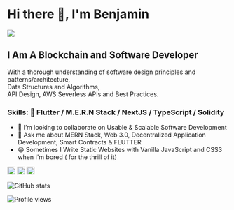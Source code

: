 # Hi there 👋, I'm Benjamin
![](https://pbs.twimg.com/profile_banners/860357608552763393/1593430830/1500x500)

## I Am A Blockchain and Software Developer <br>
With a thorough understanding of software design principles and patterns/architecture, <br>
Data Structures and Algorithms,<br>
API Design, AWS Severless APIs and Best Practices.
 
### Skills: 💙 Flutter / M.E.R.N Stack / NextJS / TypeScript / Solidity

- 👯 I’m looking to collaborate on Usable & Scalable Software Development 
- 💬 Ask me about MERN Stack, Web 3.0, Decentralized Application Development, Smart Contracts & FLUTTER
- 😁 Sometimes I Write Static Websites with Vanilla JavaScript and CSS3 when I'm bored ( for the thrill of it)

[<img src='https://cdn.jsdelivr.net/npm/simple-icons@3.0.1/icons/github.svg' alt='github' height='18'>](https://github.com/proqrammer)    [<img src='https://cdn.jsdelivr.net/npm/simple-icons@3.0.1/icons/twitter.svg' alt='twitter' height='18'>](https://twitter.com/proqrammer)    [<img src='https://cdn.jsdelivr.net/npm/simple-icons@3.0.1/icons/icloud.svg' alt='website' height='18'>](https://proqrammer.tech)  

![GitHub stats](https://github-readme-stats.vercel.app/api?username=proqrammer&show_icons=true)  

![Profile views](https://gpvc.arturio.dev/proqrammer)  

